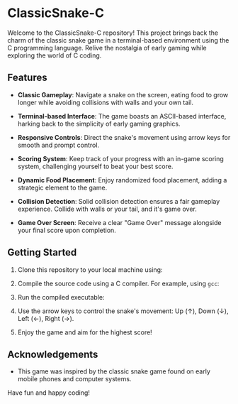 # ClassicSnake-C

Welcome to the ClassicSnake-C repository! This project brings back the charm of the classic snake game in a terminal-based environment using the C programming language. Relive the nostalgia of early gaming while exploring the world of C coding.

## Features

- **Classic Gameplay**: Navigate a snake on the screen, eating food to grow longer while avoiding collisions with walls and your own tail.

- **Terminal-based Interface**: The game boasts an ASCII-based interface, harking back to the simplicity of early gaming graphics.

- **Responsive Controls**: Direct the snake's movement using arrow keys for smooth and prompt control.

- **Scoring System**: Keep track of your progress with an in-game scoring system, challenging yourself to beat your best score.

- **Dynamic Food Placement**: Enjoy randomized food placement, adding a strategic element to the game.

- **Collision Detection**: Solid collision detection ensures a fair gameplay experience. Collide with walls or your tail, and it's game over.

- **Game Over Screen**: Receive a clear "Game Over" message alongside your final score upon completion.

## Getting Started

1. Clone this repository to your local machine using:


2. Compile the source code using a C compiler. For example, using `gcc`:


3. Run the compiled executable:


4. Use the arrow keys to control the snake's movement: Up (↑), Down (↓), Left (←), Right (→).

5. Enjoy the game and aim for the highest score!

## Acknowledgements

- This game was inspired by the classic snake game found on early mobile phones and computer systems.

Have fun and happy coding!
